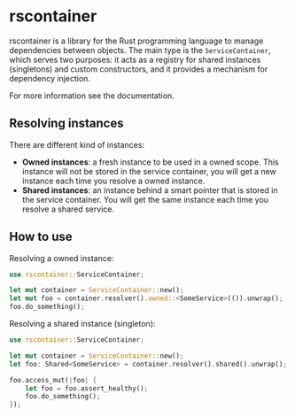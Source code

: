 # rscontainer

rscontainer is a library for the Rust programming language to manage 
dependencies between objects. The main type is the `ServiceContainer`, which
serves two purposes: it acts as a registry for shared instances (singletons)
and custom constructors, and it provides a mechanism for dependency injection.

For more information see the documentation.

## Resolving instances

There are different kind of instances:

  * **Owned instances**: a fresh instance to be used in a owned scope. This
    instance will not be stored in the service container, you will get a new
    instance each time you resolve a owned instance.
  * **Shared instances**: an instance behind a smart pointer that is stored
    in the service container. You will get the same instance each time you
    resolve a shared service.

## How to use

Resolving a owned instance:

```Rust
use rscontainer::ServiceContainer;

let mut container = ServiceContainer::new();
let mut foo = container.resolver().owned::<SomeService>(()).unwrap();
foo.do_something();
```

Resolving a shared instance (singleton):

```Rust
use rscontainer::ServiceContainer;

let mut container = ServiceContainer::new();
let foo: Shared<SomeService> = container.resolver().shared().unwrap();

foo.access_mut(|foo| {
    let foo = foo.assert_healthy();
    foo.do_something();
});
```

